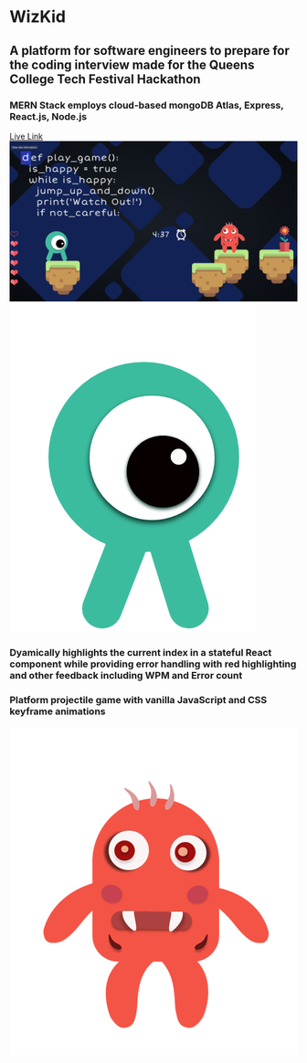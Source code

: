 # WizKid
## A platform for software engineers to prepare for the coding interview made for the Queens College Tech Festival Hackathon
### MERN Stack employs cloud-based mongoDB Atlas, Express, React.js, Node.js 


[Live Link](https://wizkid.ml) 
[![WizKid](https://github.com/SammoMichael/wizkid/blob/master/Screen%20Shot%202562-04-07%20at%204.40.06%20AM.png)](https://youtu.be/Zljcs7VcvIk)
![Eye-Monster](https://github.com/SammoMichael/wizkid/blob/master/green-eye.gif "Eye-Monster")

### Dyamically highlights the current index in a stateful React component while providing error handling with red highlighting and other feedback including WPM and Error count
### Platform projectile game with vanilla JavaScript and CSS keyframe animations 

![Red-Monster](https://github.com/SammoMichael/wizkid/blob/master/monster.gif "Red-Monster")

